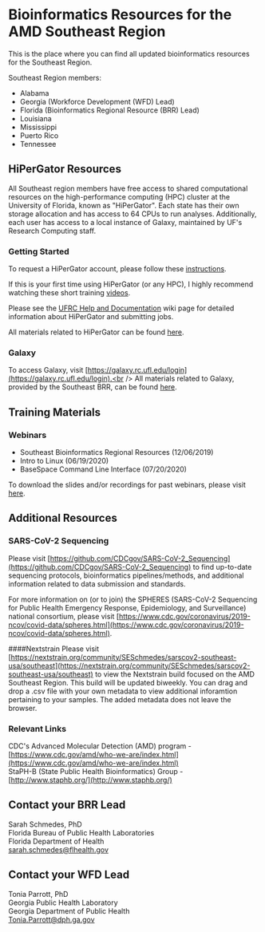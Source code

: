 # Bioinformatics Resources for the AMD Southeast Region
This is the place where you can find all updated bioinformatics resources for the Southeast Region.

Southeast Region members:
* Alabama
* Georgia (Workforce Development (WFD) Lead)
* Florida (Bioinformatics Regional Resource (BRR) Lead)
* Louisiana
* Mississippi
* Puerto Rico
* Tennessee

## HiPerGator Resources
All Southeast region members have free access to shared computational resources on the high-performance computing (HPC) cluster at the University of Florida, known as "HiPerGator". Each state has their own storage allocation and has access to 64 CPUs to run analyses. 
Additionally, each user has access to a local instance of Galaxy, maintained by UF's Research Computing staff.

### Getting Started
To request a HiPerGator account, please follow these [instructions](hipergator/20200807_SoutheastRegion_HiPerGatorAccountAccess.pdf).

If this is your first time using HiPerGator (or any HPC), I highly recommend watching these short training [videos](https://help.rc.ufl.edu/doc/Training).

Please see the [UFRC Help and Documentation](https://help.rc.ufl.edu/doc/UFRC_Help_and_Documentation) wiki page for detailed information about HiPerGator and submitting jobs.

All materials related to HiPerGator can be found [here](hipergator).

### Galaxy
To access Galaxy, visit [https://galaxy.rc.ufl.edu/login](https://galaxy.rc.ufl.edu/login).<br />
All materials related to Galaxy, provided by the Southeast BRR, can be found [here](hipergator/galaxy).


## Training Materials
### Webinars
* Southeast Bioinformatics Regional Resources (12/06/2019)
* Intro to Linux (06/19/2020)
* BaseSpace Command Line Interface (07/20/2020)<br />
 
To download the slides and/or recordings for past webinars, please visit [here](webinars).

## Additional Resources
### SARS-CoV-2 Sequencing
Please visit [https://github.com/CDCgov/SARS-CoV-2_Sequencing](https://github.com/CDCgov/SARS-CoV-2_Sequencing) to find up-to-date sequencing protocols, bioinformatics pipelines/methods, and additional information related to data submission and standards.

For more information on (or to join) the SPHERES (SARS-CoV-2 Sequencing for Public Health Emergency Response, Epidemiology, and Surveillance) national consortium, please visit [https://www.cdc.gov/coronavirus/2019-ncov/covid-data/spheres.html](https://www.cdc.gov/coronavirus/2019-ncov/covid-data/spheres.html). 

####Nextstrain
Please visit [https://nextstrain.org/community/SESchmedes/sarscov2-southeast-usa/southeast](https://nextstrain.org/community/SESchmedes/sarscov2-southeast-usa/southeast) to view the Nextstrain build focused on the AMD Southeast Region. This build will be updated biweekly. You can drag and drop a .csv file with your own metadata to view additional inforamtion pertaining to your samples. The added metadata does not leave the browser.

### Relevant Links
CDC's Advanced Molecular Detection (AMD) program - [https://www.cdc.gov/amd/who-we-are/index.html](https://www.cdc.gov/amd/who-we-are/index.html)<br /> 
StaPH-B (State Public Health Bioinformatics) Group - [http://www.staphb.org/](http://www.staphb.org/)

## Contact your BRR Lead
Sarah Schmedes, PhD<br />
Florida Bureau of Public Health Laboratories<br />
Florida Department of Health<br />
sarah.schmedes@flhealth.gov<br />

## Contact your WFD Lead
Tonia Parrott, PhD<br />
Georgia Public Health Laboratory<br /> 
Georgia Department of Public Health<br /> 
Tonia.Parrott@dph.ga.gov<br />
